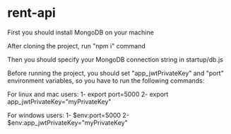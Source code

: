 # rent-api

First you should install MongoDB on your machine

After cloning the project, run "npm i" command

Then you should specify your MongoDB connection string in startup/db.js

Before running the project, you should set "app_jwtPrivateKey" and "port" environment variables, so you have to run the following commands:

For linux and mac users:
  1- export port=5000
  2- export app_jwtPrivateKey="myPrivateKey"

For windows users:
  1- $env:port=5000
  2- $env:app_jwtPrivateKey="myPrivateKey"
